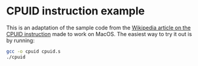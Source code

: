 # CPUID instruction example

This is an adaptation of the sample code from the [Wikipedia article on the
CPUID instruction](https://en.wikipedia.org/wiki/CPUID) made to work on MacOS.
The easiest way to try it out is by running:

```sh
gcc -o cpuid cpuid.s
./cpuid
```
